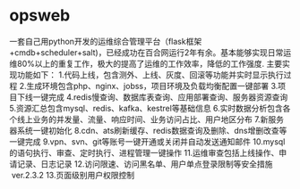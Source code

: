 # opsweb
一套自己用python开发的运维综合管理平台（flask框架+cmdb+scheduler+salt)，已经成功在百合网运行2年有余。基本能够实现日常运维80%以上的重复工作，极大的提高了运维的工作效率，降低的工作强度.
主要实现功能如下：
  1.代码上线，包含测外、上线、灰度、回滚等功能并实时显示执行过程
  2.生成环境包含php、nginx、jobss，项目环境及负载均衡配置一键部署
  3.项目下线一键完成
  4.redis慢查询、数据库表查询、应用部署查询、服务器资源查询
  5.资源汇总包含mysql、redis、kafka、kestrel等基础信息
  6.实时数据分析包含各个线上业务的并发量、流量、响应时间、业务访问占比、用户地区分布
  7.新服务器系统一键初始化
  8.cdn、ats刷新缓存、redis数据查询及删除、dns增删改查等一键完成
  9.vpn、svn、git等账号一键开通或关闭并自动发送通知邮件
  10.mysql的语句执行、审查、定时执行、进程管理一键操作
  11.运维审查包括上线操作、申请记录、日志记录
  12.访问限速、访问黑名单、用户单点登录限制等安全措施
  ver.2.3.2
  13.页面级别用户权限控制
